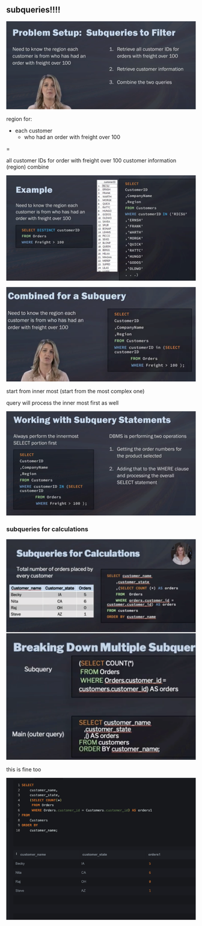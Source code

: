 ## subqueries!!!!

![alt text](image-12.png)

region for:
- each customer
    - who had an order with freight over 100



= 

all customer IDs for order with freight over 100
customer information (region)
combine


![alt text](image-13.png)

![alt text](image-14.png)

start from inner most 
(start from the most complex one)


query will process the inner most first as well

![alt text](image-15.png)



### subqueries for calculations

![alt text](image-16.png)
![alt text](image-17.png)


this is fine too 

![alt text](image-18.png)

